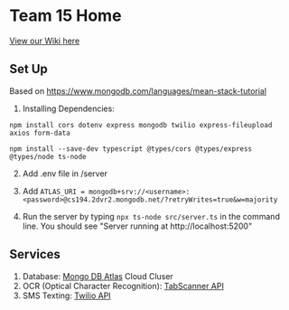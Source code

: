 # Team 15 Home

[View our Wiki here
](https://github.com/StanfordCS194/win2023-team15/wiki)

## Set Up

Based on https://www.mongodb.com/languages/mean-stack-tutorial


1. Installing Dependencies:  

`npm install cors dotenv express mongodb twilio express-fileupload axios form-data`

`npm install --save-dev typescript @types/cors @types/express @types/node ts-node`

2. Add .env file in /server

3. Add `ATLAS_URI = mongodb+srv://<username>:<password>@cs194.2dvr2.mongodb.net/?retryWrites=true&w=majority`

4. Run the server by typing `npx ts-node src/server.ts` in the command line. You should see "Server running at http://localhost:5200"

## Services

1. Database: [Mongo DB Atlas](https://www.mongodb.com/cloud/atlas/register) Cloud Cluser
2. OCR (Optical Character Recognition): [TabScanner API](https://tabscanner.com/)
3. SMS Texting: [Twilio API](https://www.twilio.com/en-us/messaging/channels/sms)

